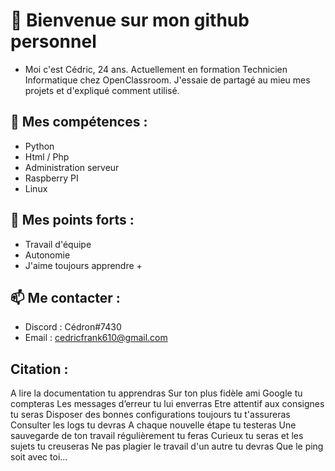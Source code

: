 # 👋 Bienvenue sur mon github personnel

- Moi c'est Cédric, 24 ans. Actuellement en formation Technicien Informatique chez OpenClassroom. J'essaie de partagé au mieu mes projets et d'expliqué comment utilisé. 

## 👀 Mes compétences : 

- Python
- Html / Php
- Administration serveur 
- Raspberry PI
- Linux

## 🌱 Mes points forts :

- Travail d'équipe
- Autonomie
- J'aime toujours apprendre +

## 📫  Me contacter :

- Discord : Cédron#7430
- Email : cedricfrank610@gmail.com

##   Citation :
A lire la documentation tu apprendras
Sur ton plus fidèle ami Google tu compteras
Les messages d’erreur tu lui enverras
Etre attentif aux consignes tu seras
Disposer des bonnes configurations toujours tu t'assureras
Consulter les logs tu devras
A chaque nouvelle étape tu testeras
Une sauvegarde de ton travail régulièrement tu feras
Curieux tu seras et les sujets tu creuseras
Ne pas plagier le travail d'un autre tu devras
Que le ping soit avec toi...

<!---
CedricPoint/CedricPoint is a ✨ special ✨ repository because its `README.md` (this file) appears on your GitHub profile.
You can click the Preview link to take a look at your changes.
--->
